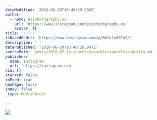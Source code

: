 ```yaml
---
dateModified: '2016-08-20T10:49:19.936Z'
author:
  - name: esiphotography.es
    url: 'https://www.instagram.com/esiphotography.es'
    avatar: {}
title: '✨✨✨✨ '
isBasedOnUrl: 'https://www.instagram.com/p/BH1n1xXBFaS/'
description: ' '
datePublished: '2016-08-20T10:49:20.847Z'
sourcePath: _posts/2016-07-14-sparklessparklessparklessparkles.md
publisher:
  name: Instagram
  url: 'https://instagram.com'
via: {}
starred: false
inFeed: true
hasPage: false
inNav: false
_type: MediaObject

---
```

![](https://imgflo.herokuapp.com/graph/vahj1ThiexotieMo/67820bb5521de2f553981955d2a96e3b/croprotate.jpg?cropheight=434&cropwidth=640&degrees=0&input=https%3A%2F%2Fscontent.cdninstagram.com%2Ft51.2885-15%2Fs640x640%2Fsh0.08%2Fe35%2F13715135_165387737212731_2082999627_n.jpg%3Fig_cache_key%3DMTI5NDExNTY4Njg4NDU5NTM0Ng%253D%253D.2&x=0&y=103)